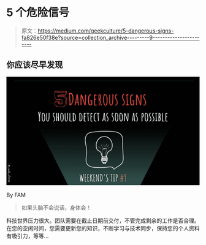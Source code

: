 # 5 个危险信号

> 原文：<https://medium.com/geekculture/5-dangerous-signs-fa826e50f38e?source=collection_archive---------9----------------------->

## 你应该尽早发现

![](img/524a418be752b4615a6e7a0365a002ba.png)

By FAM

> 如果头脑不会说话，身体会！

科技世界压力很大。团队需要在截止日期前交付，不管完成剩余的工作是否合理。在您的空闲时间，您需要更新您的知识，不断学习与技术同步，保持您的个人资料有吸引力，等等…